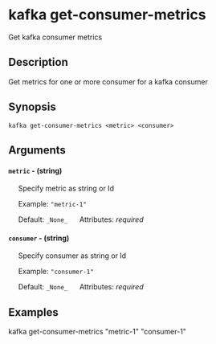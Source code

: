 # kafka get-consumer-metrics

Get kafka consumer metrics

## Description

Get metrics for one or more consumer for a kafka consumer

## Synopsis

`kafka get-consumer-metrics <metric> <consumer>`

## Arguments


#### `metric` - (string)

&nbsp;&nbsp;&nbsp;&nbsp; Specify metric as string or Id  

&nbsp;&nbsp;&nbsp;&nbsp; Example:  `"metric-1"`

&nbsp;&nbsp;&nbsp;&nbsp; Default: `_None_`
&nbsp;&nbsp;&nbsp;&nbsp; Attributes: _required_  


#### `consumer` - (string)

&nbsp;&nbsp;&nbsp;&nbsp; Specify consumer as string or Id  

&nbsp;&nbsp;&nbsp;&nbsp; Example:  `"consumer-1"`

&nbsp;&nbsp;&nbsp;&nbsp; Default: `_None_`
&nbsp;&nbsp;&nbsp;&nbsp; Attributes: _required_  



## Examples

kafka get-consumer-metrics "metric-1" "consumer-1"

